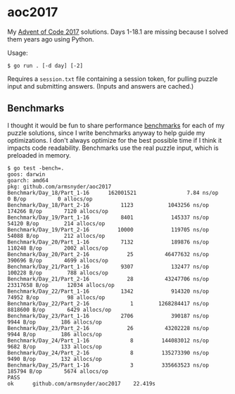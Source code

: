 # aoc2017

My [Advent of Code 2017](https://adventofcode.com/2017) solutions.
Days 1-18.1 are missing because I solved them years ago using Python. 

Usage:

```
$ go run . [-d day] [-2]
```

Requires a `session.txt` file containing a session token, for pulling puzzle input and submitting answers.
(Inputs and answers are cached.)

## Benchmarks

I thought it would be fun to share performance [benchmarks](https://golang.org/pkg/testing/#hdr-Benchmarks)
for each of my puzzle solutions, since I write benchmarks anyway to help guide my optimizations.
I don't always optimize for the best possible time if I think it impacts code readability.
Benchmarks use the real puzzle input, which is preloaded in memory.

```
$ go test -bench=.
goos: darwin
goarch: amd64
pkg: github.com/armsnyder/aoc2017
Benchmark/Day_18/Part_1-16      162001521                7.84 ns/op            0 B/op          0 allocs/op
Benchmark/Day_18/Part_2-16          1123           1043256 ns/op          174266 B/op       7120 allocs/op
Benchmark/Day_19/Part_1-16          8401            145337 ns/op           54120 B/op        214 allocs/op
Benchmark/Day_19/Part_2-16         10000            119705 ns/op           54088 B/op        212 allocs/op
Benchmark/Day_20/Part_1-16          7132            189876 ns/op          110248 B/op       2002 allocs/op
Benchmark/Day_20/Part_2-16            25          46477632 ns/op          390696 B/op       4699 allocs/op
Benchmark/Day_21/Part_1-16          9307            132477 ns/op          100228 B/op        788 allocs/op
Benchmark/Day_21/Part_2-16            28          43247706 ns/op        23317658 B/op      12034 allocs/op
Benchmark/Day_22/Part_1-16          1342            914320 ns/op           74952 B/op         98 allocs/op
Benchmark/Day_22/Part_2-16             1        1268284417 ns/op         8818600 B/op       6429 allocs/op
Benchmark/Day_23/Part_1-16          2706            390187 ns/op            9944 B/op        186 allocs/op
Benchmark/Day_23/Part_2-16            26          43202228 ns/op            9944 B/op        186 allocs/op
Benchmark/Day_24/Part_1-16             8         144083012 ns/op            9682 B/op        133 allocs/op
Benchmark/Day_24/Part_2-16             8         135273390 ns/op            9490 B/op        132 allocs/op
Benchmark/Day_25/Part_1-16             3         335663523 ns/op          185794 B/op       5674 allocs/op
PASS
ok      github.com/armsnyder/aoc2017    22.419s
```
